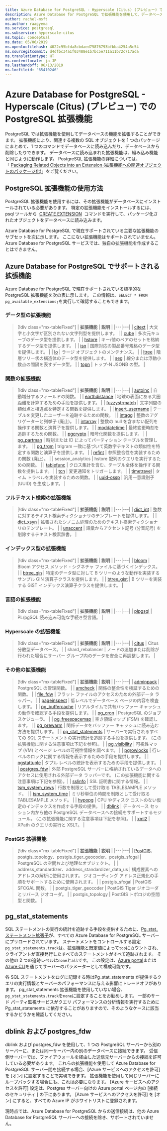 ```yaml
---
title: Azure Database for PostgreSQL - Hyperscale (Citus) (プレビュー) での PostgreSQL 拡張機能
description: Azure Database for PostgreSQL で拡張機能を使用して、データベースの機能を拡張する方法について説明します。
author: rachel-msft
ms.author: raagyema
ms.service: postgresql
ms.subservice: hyperscale-citus
ms.topic: conceptual
ms.date: 05/06/2019
ms.openlocfilehash: 4022c95bfda8cbdaed75876793bfbba4254a5c54
ms.sourcegitcommit: d4dfbc34a1f03488e1b7bc5e711a11b72c717ada
ms.translationtype: HT
ms.contentlocale: ja-JP
ms.lasthandoff: 06/13/2019
ms.locfileid: "65410246"
---
```

# <a name="postgresql-extensions-in-azure-database-for-postgresql---hyperscale-citus-preview"></a>Azure Database for PostgreSQL - Hyperscale (Citus) (プレビュー) での PostgreSQL 拡張機能

PostgreSQL では拡張機能を使用してデータベースの機能を拡張することができます。 拡張機能により、関連する複数の SQL オブジェクトを 1 つのパッケージにまとめて、1 つのコマンドでデータベースに読み込んだり、データベースから削除したりできます。 データベースに読み込まれた拡張機能は、組み込み機能と同じように動作します。 PostgreSQL 拡張機能の詳細については、「 [Packaging Related Objects into an Extension (拡張機能への関連オブジェクトのパッケージ化)](https://www.postgresql.org/docs/9.6/static/extend-extensions.html)」をご覧ください。

## <a name="how-to-use-postgresql-extensions"></a>PostgreSQL 拡張機能の使用方法

PostgreSQL 拡張機能を使用するには、その拡張機能がデータベースにインストールされている必要があります。 特定の拡張機能をインストールするには、psql ツールから  [CREATE EXTENSION](https://www.postgresql.org/docs/9.6/static/sql-createextension.html)  コマンドを実行して、パッケージ化されたオブジェクトをデータベースに読み込みます。

Azure Database for PostgreSQL で現在サポートされている主要な拡張機能のサブセットを次に示します。 ここにない拡張機能はサポートされていません。Azure Database for PostgreSQL サービスでは、独自の拡張機能を作成することはできません。

## <a name="extensions-supported-by-azure-database-for-postgresql"></a>Azure Database for PostgreSQL でサポートされる拡張機能

Azure Database for PostgreSQL で現在サポートされている標準的な PostgreSQL 拡張機能を次の表に示します。 この情報は、`SELECT * FROM pg_available_extensions;`を実行して確認することもできます。

### <a name="data-types-extensions"></a>データ型の拡張機能

> [!div class="mx-tableFixed"]
> | **拡張機能** | **説明** |
> |---|---|
> | [citext](https://www.postgresql.org/docs/9.6/static/citext.html) | 大文字と小文字が区別されない文字列型を提供します。 |
> | [cube](https://www.postgresql.org/docs/9.6/static/cube.html) | 多次元キューブのデータ型を提供します。 |
> | [hstore](https://www.postgresql.org/docs/9.6/static/hstore.html) | キー/値のペアのセットを格納するデータ型を提供します。 |
> | [isn](https://www.postgresql.org/docs/9.6/static/isn.html) | 国際対応の製品番号規格のデータ型を提供します。 |
> | [lo](https://www.postgresql.org/docs/current/lo.html) | ラージ オブジェクトのメンテナンス。 |
> | [ltree](https://www.postgresql.org/docs/9.6/static/ltree.html) | 階層ツリー状の構造体のデータ型を提供します。 |
> | [seg](https://www.postgresql.org/docs/current/seg.html) | 線分または浮動小数点の間隔を表すデータ型。 |
> | [topn](https://github.com/citusdata/postgresql-topn/) | トップ-N JSONB の型。 |

### <a name="functions-extensions"></a>関数の拡張機能

> [!div class="mx-tableFixed"]
> | **拡張機能** | **説明** |
> |---|---|
> | [autoinc](https://www.postgresql.org/docs/current/contrib-spi.html#id-1.11.7.45.7) | 自動増分するフィールドの関数。 |
> | [earthdistance](https://www.postgresql.org/docs/9.6/static/earthdistance.html) | 地球の表面にある大圏距離を計算するための手段を提供します。 |
> | [fuzzystrmatch](https://www.postgresql.org/docs/9.6/static/fuzzystrmatch.html) | 文字列間の類似点と相違点を特定する関数を提供します。 |
> | [insert\_username](https://www.postgresql.org/docs/current/contrib-spi.html#id-1.11.7.45.8) | テーブルを変更したユーザーを追跡するための関数。 |
> | [intagg](https://www.postgresql.org/docs/current/intagg.html) | 整数のアグリゲーターと列挙子 (廃止)。 |
> | [intarray](https://www.postgresql.org/docs/9.6/static/intarray.html) | 整数の null を含まない配列を操作する関数と演算子を提供します。 |
> | [moddatetime](https://www.postgresql.org/docs/current/contrib-spi.html#id-1.11.7.45.9) | 最終変更時刻を追跡するための関数。 |
> | [pgcrypto](https://www.postgresql.org/docs/9.6/static/pgcrypto.html) | 暗号化関数を提供します。 |
> | [pg\_partman](https://pgxn.org/dist/pg_partman/doc/pg_partman.html) | 時刻または ID によってパーティション テーブルを管理します。 |
> | [pg\_trgm](https://www.postgresql.org/docs/9.6/static/pgtrgm.html) | trigram 一致に基づいて英数字テキストの類似性を特定する関数と演算子を提供します。 |
> | [refint](https://www.postgresql.org/docs/current/contrib-spi.html#id-1.11.7.45.5) | 参照整合性を実装するための関数 (廃止)。 |
> | session\_analytics | hstore 配列のクエリを実行するための関数。 |
> | [tablefunc](https://www.postgresql.org/docs/9.6/static/tablefunc.html) | クロス集計を含む、テーブル全体を操作する関数を提供します。 |
> | [tcn](https://www.postgresql.org/docs/current/tcn.html) | 変更通知をトリガーします。 |
> | [timetravel](https://www.postgresql.org/docs/current/contrib-spi.html#id-1.11.7.45.6) | タイム トラベルを実装するための関数。 |
> | [uuid-ossp](https://www.postgresql.org/docs/9.6/static/uuid-ossp.html) | 汎用一意識別子 (UUID) を生成します。 |

### <a name="full-text-search-extensions"></a>フルテキスト検索の拡張機能

> [!div class="mx-tableFixed"]
> | **拡張機能** | **説明** |
> |---|---|
> | [dict\_int](https://www.postgresql.org/docs/9.6/static/dict-int.html) | 整数に対するテキスト検索ディクショナリのテンプレートを提供します。 |
> | [dict\_xsyn](https://www.postgresql.org/docs/current/dict-xsyn.html) | 拡張されたシノニム処理のためのテキスト検索ディクショナリのテンプレート。 |
> | [unaccent](https://www.postgresql.org/docs/9.6/static/unaccent.html) | 語彙からアクセント記号 (分音記号) を削除するテキスト検索辞書。 |

### <a name="index-types-extensions"></a>インデックス型の拡張機能

> [!div class="mx-tableFixed"]
> | **拡張機能** | **説明** |
> |---|---|
> | [bloom](https://www.postgresql.org/docs/current/bloom.html) | Bloom アクセス メソッド - シグネチャ ファイルに基づくインデックス。 |
> | [btree\_gin](https://www.postgresql.org/docs/9.6/static/btree-gin.html) | 特定のデータ型に対して B ツリーのような動作を実装するサンプル GIN 演算子クラスを提供します。 |
> | [btree\_gist](https://www.postgresql.org/docs/9.6/static/btree-gist.html) | B ツリーを実装する GiST インデックス演算子クラスを提供します。 |

### <a name="language-extensions"></a>言語の拡張機能

> [!div class="mx-tableFixed"]
> | **拡張機能** | **説明** |
> |---|---|
> | [plpgsql](https://www.postgresql.org/docs/9.6/static/plpgsql.html) | PL/pgSQL 読み込み可能な手続き型言語。 |

### <a name="hyperscale-extensions"></a>Hyperscale の拡張機能

> [!div class="mx-tableFixed"]
> | **拡張機能** | **説明** |
> |---|---|
> | [citus](https://github.com/citusdata/citus) | Citus 分散型データベース。 |
> | shard\_rebalancer | ノードの追加または削除が行われた場合にサーバー グループ内のデータを安全に再調整します。 |

### <a name="miscellaneous-extensions"></a>その他の拡張機能

> [!div class="mx-tableFixed"]
> | **拡張機能** | **説明** |
> |---|---|
> | [adminpack](https://www.postgresql.org/docs/current/adminpack.html) | PostgreSQL の管理関数。 |
> | [amcheck](https://www.postgresql.org/docs/current/amcheck.html) | 関係の整合性を検証するための関数。 |
> | [file\_fdw](https://www.postgresql.org/docs/current/file-fdw.html) | フラット ファイルのアクセスのための外部データ ラッパー。 |
> | [pageinspect](https://www.postgresql.org/docs/current/pageinspect.html) | 低レベルでデータベース ページの内容を検査します。 |
> | [pg\_buffercache](https://www.postgresql.org/docs/9.6/static/pgbuffercache.html) | リアルタイムで共有バッファー キャッシュの動作を確認する手段を提供します。 |
> | [pg\_cron](https://github.com/citusdata/pg_cron) | PostgreSQL のジョブ スケジューラ。 |
> | [pg\_freespacemap](https://www.postgresql.org/docs/current/pgfreespacemap.html) | 空き領域マップ (FSM) を確認します。 |
> | [pg\_prewarm](https://www.postgresql.org/docs/9.6/static/pgprewarm.html) | 関係データをバッファー キャッシュに読み込む方法を提供します。 |
> | [pg\_stat\_statements](https://www.postgresql.org/docs/9.6/static/pgstatstatements.html) | サーバーで実行されるすべての SQL ステートメントの実行統計を追跡する手段を提供します。 (この拡張機能に関する注意事項は下記を参照)。 |
> | [pg\_visibility](https://www.postgresql.org/docs/current/pgvisibility.html) | 可視性マップ (VM) とページ レベルの可視性情報を調べます。 |
> | [pgrowlocks](https://www.postgresql.org/docs/9.6/static/pgrowlocks.html) | 行レベルのロックに関する情報を表示するための手段を提供します。 |
> | [pgstattuple](https://www.postgresql.org/docs/9.6/static/pgstattuple.html) | タプル レベルの統計を表示するための手段を提供します。 |
> | [postgres\_fdw](https://www.postgresql.org/docs/9.6/static/postgres-fdw.html) | 外部 PostgreSQL サーバーに格納されているデータへのアクセスに使用される外部データ ラッパーです。 (この拡張機能に関する注意事項は下記を参照)。|
> | [sslinfo](https://www.postgresql.org/docs/current/sslinfo.html) | SSL 証明書に関する情報。 |
> | [tsm\_system\_rows](https://www.postgresql.org/docs/current/tsm-system-rows.html) | 行数を制限として受け取る TABLESAMPLE メソッド。 |
> | [tsm\_system\_time](https://www.postgresql.org/docs/current/tsm-system-time.html) | ミリ秒単位の時間を制限として受け取る TABLESAMPLE メソッド。 |
> | [hypopg](https://hypopg.readthedocs.io/en/latest/) | CPU やディスク コストのない仮定のインデックスを作成する手段の提供。 |
> | [dblink](https://www.postgresql.org/docs/current/dblink.html) | データベース セッション内から他の PostgreSQL データベースへの接続をサポートするモジュール。 (この拡張機能に関する注意事項は下記を参照)。 |
> | [xml2](https://www.postgresql.org/docs/current/xml2.html) | XPath のクエリの実行と XSLT。 |


### <a name="postgis-extensions"></a>PostGIS 拡張機能

> [!div class="mx-tableFixed"]
> | **拡張機能** | **説明** |
> |---|---|
> | [PostGIS](https://www.postgis.net/)、postgis\_topology、postgis\_tiger\_geocoder、postgis\_sfcgal | PostgreSQL の空間および地理なオブジェクト。 |
> | address\_standardizer、address\_standardizer\_data\_us | 構成要素へのアドレスの解析に使用されます。 ジオコーディング アドレス正規化の手順をサポートするために使用されます。 |
> | postgis\_sfcgal | PostGIS SFCGAL 関数。 |
> | postgis\_tiger\_geocoder | PostGIS Tiger ジオコーダとリバース ジオコーダ。 |
> | postgis\_topology | PostGIS トポロジの空間型と関数。 |


## <a name="pgstatstatements"></a>pg_stat_statements
SQL ステートメントの実行の統計を追跡する手段を提供するために、[Pg\_stat\_ステートメント拡張子](https://www.postgresql.org/docs/9.6/static/pgstatstatements.html)が、すべての Azure Database for PostgreSQL サーバーにプリロードされています。
ステートメントをコントロールする設定`pg_stat_statements.track`は、拡張機能と既定値によって`top`にカウントされ、クライアントが直接発行したすべてのステートメントがすべて追跡されます。 その他の 2 つの追跡レベルは`none`と`all`です。 この設定は、[Azure portal](https://docs.microsoft.com/azure/postgresql/howto-configure-server-parameters-using-portal)または[Azure CLI](https://docs.microsoft.com/azure/postgresql/howto-configure-server-parameters-using-cli)を通じてサーバーのパラメーターとして構成可能です。

各 SQL ステートメントをログに記録する時はPg_stat_statements が提供するクエリの実行情報とサーバーのパフォーマンスに与える影響にトレードオフがあります。 pg_stat_statements 拡張機能を使用していない場合、`pg_stat_statements.track`を`none`に設定することをお勧めします。 一部のサード パーティ監視サービスがクエリ パフォーマンスの分析情報を実行するために Pg_stat_statements に依存することがありますので、そのようなケースに該当するかどうかを確認してください。

## <a name="dblink-and-postgresfdw"></a>dblink および postgres_fdw
dblink および postgres_fdw を使用して、1 つの PostgreSQL サーバーから別のサーバーに、または同一サーバー内の別のデータベースに接続できます。 受信側サーバーでは、ファイアウォールを経由した送信元サーバーからの接続を許可している必要があります。 これらの拡張機能を使用して Azure Database for PostgreSQL サーバー間を接続する場合、[Azure サービスへのアクセスを許可] を [オン] に設定することで実現できます。 拡張機能を使用して同じサーバーにループバックする場合にも、これは必要になります。 [Azure サービスへのアクセスを許可] 設定は、Postgres サーバー向けの Azure portal ページ内の [接続のセキュリティ ] の下にあります。 [Azure サービスへのアクセスを許可] を [オン] にすると、すべての Azure IP がホワイトリストに登録されます。

現時点では、Azure Database for PostgreSQL からの送信接続は、他の Azure Database for PostgreSQL サーバーへの接続を除き、サポートされていません。
